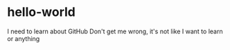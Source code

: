 # hello-world
I need to learn about GitHub
Don't get me wrong, it's not like I want to learn or anything
